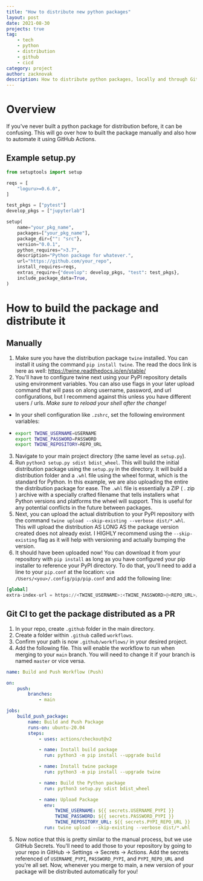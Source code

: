 ```yaml
---
title: "How to distribute new python packages"
layout: post
date: 2021-08-30
projects: true
tag:
    - tech
    - python
    - distribution
    - github
    - cicd
category: project
author: zacknovak
description: How to distribute python packages, locally and through Git CICD
---
```


# Overview

If you've never built a python package for distribution before, it can be confusing. This will go over how to built the package manually and also how to automate it using GitHub Actions.

## Example setup.py

```python
from setuptools import setup

reqs = [
    "loguru>=0.6.0",
]

test_pkgs = ["pytest"]
develop_pkgs = ["jupyterlab"]

setup(
    name="your_pkg_name",
    packages=["your_pkg_name"],
    package_dir={"": "src"},
    version="0.0.1",
    python_requires=">3.7",
    description="Python package for whatever.",
    url="https://github.com/your_repo",
    install_requires=reqs,
    extras_require={"develop": develop_pkgs, "test": test_pkgs},
    include_package_data=True,
)
```

# How to build the package and distribute it

## Manually

1. Make sure you have the distribution package `twine` installed. You can install it using the command `pip install twine`. The read the docs link is here as well: https://twine.readthedocs.io/en/stable/
2. You'll have to configure twine next using your PyPI repository details using environment variables. You can also use flags in your later upload command that will pass on along username, password, and url configurations, but I recommend against this unless you have different users / urls. _Make sure to reload your shell after the change!_

-   In your shell configuration like `.zshrc`, set the following environment variables:
-   ```bash
    export TWINE_USERNAME=USERNAME
    export TWINE_PASSWORD=PASSWORD
    export TWINE_REPOSITORY=REPO_URL
    ```

3. Navigate to your main project directory (the same level as `setup.py`).
4. Run `python3 setup.py sdist bdist_wheel`. This will build the initial distribution package using the `setup.py` in the directory. It will build a distribution folder and a `.whl` file using the wheel format, which is the standard for Python. In this example, we are also uploading the entire the distribution package for ease. The `.whl` file is essentially a ZIP ( . zip ) archive with a specially crafted filename that tells installers what Python versions and platforms the wheel will support. This is useful for any potential conflicts in the future between packages.
5. Next, you can upload the actual distribution to your PyPI repository with the command `twine upload --skip-existing --verbose dist/*.whl`. This will upload the distribution AS LONG AS the package version created does not already exist. I HIGHLY recommend using the `--skip-existing` flag as it will help with versioning and actually bumping the version.
6. It should have been uploaded now! You can download it from your repository with `pip install` as long as you have configured your pip installer to reference your PyPI directory. To do that, you'll need to add a line to your `pip.conf` at the location: `vim /Users/<you>/.config/pip/pip.conf` and add the following line:

```python
[global]
extra-index-url = https://<TWINE_USERNAME>:<TWINE_PASSWORD>@<REPO_URL>/simple/
```

## Git CI to get the package distributed as a PR

1. In your repo, create `.github` folder in the main directory.
2. Create a folder within `.github` called `workflows`.
3. Confirm your path is now `.github/workflows/` in your desired project.
4. Add the following file. This will enable the workflow to run when merging to your `main` branch. You will need to change it if your branch is named `master` or vice versa.

```yaml
name: Build and Push Workflow (Push)

on:
    push:
        branches:
            - main

jobs:
    build_push_package:
        name: Build and Push Package
        runs-on: ubuntu-20.04
        steps:
            - uses: actions/checkout@v2

            - name: Install build package
              run: python3 -m pip install --upgrade build

            - name: Install twine package
              run: python3 -m pip install --upgrade twine

            - name: Build the Python package
              run: python3 setup.py sdist bdist_wheel

            - name: Upload Package
              env:
                  TWINE_USERNAME: ${{ secrets.USERNAME_PYPI }}
                  TWINE_PASSWORD: ${{ secrets.PASSWORD_PYPI }}
                  TWINE_REPOSITORY_URL: ${{ secrets.PYPI_REPO_URL }}
              run: twine upload --skip-existing --verbose dist/*.whl
```

5. Now notice that this is pretty similar to the manual process, but we use GitHub Secrets. You'll need to add those to your repository by going to your repo in GitHub -> Settings -> Secrets -> Actions. Add the secrets referenced of `USERNAME_PYPI`, `PASSWORD_PYPI`, and `PYPI_REPO_URL` and you're all set. Now, whenever you merge to main, a new version of your package will be distributed automatically for you!

